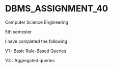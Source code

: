 # DBMS_ASSIGNMENT_40


Computer Science Engineering


5th semester


I have completed the following :


V1 : Basic Rule-Based Queries


V3 : Aggregated queries
